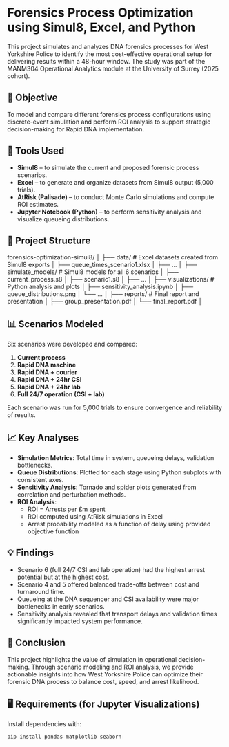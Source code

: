 # Forensics Process Optimization using Simul8, Excel, and Python

This project simulates and analyzes DNA forensics processes for West Yorkshire Police to identify the most cost-effective operational setup for delivering results within a 48-hour window. The study was part of the MANM304 Operational Analytics module at the University of Surrey (2025 cohort).

## 🎯 Objective
To model and compare different forensics process configurations using discrete-event simulation and perform ROI analysis to support strategic decision-making for Rapid DNA implementation.

## 🧰 Tools Used
- **Simul8** – to simulate the current and proposed forensic process scenarios.
- **Excel** – to generate and organize datasets from Simul8 output (5,000 trials).
- **AtRisk (Palisade)** – to conduct Monte Carlo simulations and compute ROI estimates.
- **Jupyter Notebook (Python)** – to perform sensitivity analysis and visualize queueing distributions.

## 📁 Project Structure
forensics-optimization-simul8/
│
├── data/ # Excel datasets created from Simul8 exports
│ ├── queue_times_scenario1.xlsx
│ ├── ...
│
├── simulate_models/ # Simul8 models for all 6 scenarios
│ ├── current_process.s8
│ ├── scenario1.s8
│ ├── ...
│
├── visualizations/ # Python analysis and plots
│ ├── sensitivity_analysis.ipynb
│ ├── queue_distributions.png
│ └── ...
│
├── reports/ # Final report and presentation
│ ├── group_presentation.pdf
│ └── final_report.pdf
│

## 📊 Scenarios Modeled
Six scenarios were developed and compared:
1. **Current process**
2. **Rapid DNA machine**
3. **Rapid DNA + courier**
4. **Rapid DNA + 24hr CSI**
5. **Rapid DNA + 24hr lab**
6. **Full 24/7 operation (CSI + lab)**

Each scenario was run for 5,000 trials to ensure convergence and reliability of results.

## 📈 Key Analyses
- **Simulation Metrics**: Total time in system, queueing delays, validation bottlenecks.
- **Queue Distributions**: Plotted for each stage using Python subplots with consistent axes.
- **Sensitivity Analysis**: Tornado and spider plots generated from correlation and perturbation methods.
- **ROI Analysis**:
  - ROI = Arrests per £m spent
  - ROI computed using AtRisk simulations in Excel
  - Arrest probability modeled as a function of delay using provided objective function

## 💡 Findings
- Scenario 6 (full 24/7 CSI and lab operation) had the highest arrest potential but at the highest cost.
- Scenario 4 and 5 offered balanced trade-offs between cost and turnaround time.
- Queueing at the DNA sequencer and CSI availability were major bottlenecks in early scenarios.
- Sensitivity analysis revealed that transport delays and validation times significantly impacted system performance.

## 📌 Conclusion
This project highlights the value of simulation in operational decision-making. Through scenario modeling and ROI analysis, we provide actionable insights into how West Yorkshire Police can optimize their forensic DNA process to balance cost, speed, and arrest likelihood.

## 🖥️ Requirements (for Jupyter Visualizations)
Install dependencies with:

```bash
pip install pandas matplotlib seaborn
